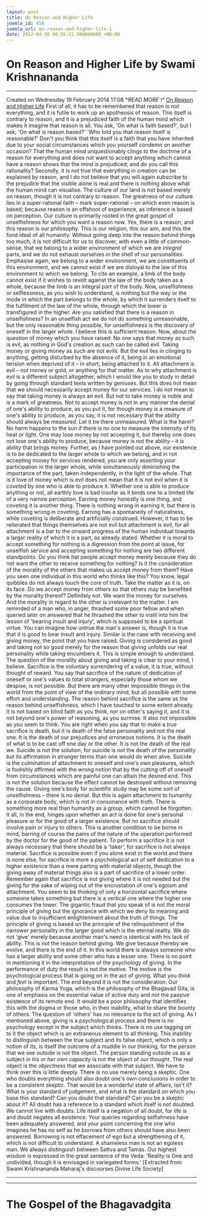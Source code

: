 ```yaml
---
layout: post
title: On Reason and Higher Life
joomla_id: 458
joomla_url: on-reason-and-higher-life-1
date: 2012-04-30 00:56:21.000000000 +00:00
---
```

# On Reason and Higher Life by Swami Krishnananda
* * *
Created on Wednesday 19 February 2014 17:08
**READ MORE \\\** [On Reason and Higher Life](http://www.swami-krishnananda.org/disc/disc_17.html)
First of all, it has to be remembered that reason is not everything, and it is futile to work up an apotheosis of reason. This itself is contrary to reason, and it is a prejudiced faith of the human mind which makes it imagine that reason is all. You ask, 'On what is faith based?', but I ask, 'On what is reason based?' 'Who told you that reason itself is reasonable?' Don't you think that this itself is a faith that you have inherited due to your social circumstances which you yourself condemn on another occasion? That the human mind unquestionably clings to the doctrine of a reason for everything and does not want to accept anything which cannot have a reason shows that the mind is prejudiced; and do you call this rationality?
Secondly, it is not true that everything in creation can be explained by reason, and I do not believe that you will again subscribe to the prejudice that the visible alone is real and there is nothing above what the human mind can visualise. The culture of our land is not based merely on reason, though it is not contrary to reason. The greatness of our culture lies in a super-rational faith – mark super-rational – on which even reason is based; because reason is an offshoot of experience, as inference is based on perception. Our culture is primarily rooted in the great gospel of unselfishness for which you want a reason now. Yes, there is a reason, and this reason is our philosophy. This is our religion, this our aim, and this the fond ideal of all humanity. Without going deep into the reason behind things too much, it is not difficult for us to discover, with even a little of common-sense, that we belong to a wider environment of which we are _integral_ parts, and we do not exhaust ourselves in the shell of our personalities. Emphasise again, we belong to a wider environment, we are constituents of this environment, and we cannot exist if we are disloyal to the law of this environment to which we belong. To cite an example, a limb of the body cannot exist if it wishes to revolt against the law of the body taken as a whole, because the limb is an integral part of the body. Now, unselfishness or selflessness, as you wish to understand, is nothing but the way or the mode in which the part belongs to the whole, by which it surrenders itself to the fulfilment of the law of the whole, through which the lower is transfigured in the higher. Are you satisfied that there is a reason in unselfishness? In an unselfish act we do not do something unreasonable, but the only reasonable thing possible, for unselfishness is the discovery of oneself in the larger whole. I believe this is sufficient reason.
Now, about the question of money which you have raised: No one says that money as such is evil, as nothing in God's creation as such can be called evil. Taking money or giving money as such are not evils. But the evil lies in clinging to anything, getting disturbed by the absence of it, being in an emotional tension when deprived of it – in short, being attached to it. All attachment is evil – not money or gold, or anything for that matter. As to why attachment is evil is a different subject altogether, which I would like you to study in detail by going through standard texts written by geniuses. But this does not mean that we should necessarily accept money for our services. I do not mean to say that taking money is always an evil. But not to take money is noble and is a mark of greatness. Not to accept money is not in any manner the denial of one's ability to produce, as you put it, for though money is a measure of one's ability to produce, as you say, it is not necessary that the ability should always be measured. Let it be there unmeasured. What is the harm? No harm happens to the sun if there is no one to measure the intensity of its heat or light. One may lose money by not accepting it, but thereby one does not lose one's ability to produce, because money is not the ability – it is ability that brings money.
Further, as I have pointed out above, our existence is to be dedicated to the larger whole to which we belong, and in not accepting money for services rendered, you are only asserting your participation in the larger whole, while simultaneously diminishing the importance of the part, taken independently, in the light of the whole. That is it love of money which is evil does not mean that it is not evil when it is _coveted_ by one who is able to produce it. Whether one is able to produce anything or not, all earthly love is bad insofar as it binds one to a limited life of a very narrow perception. Earning money honestly is one thing, and coveting it is another thing. There is nothing wrong in earning it, but there is something wrong in coveting. Earning has a spontaneity of naturalness, while coveting is deliberate and artificially construed. However, it has to be reiterated that things themselves are not evil but attachment is evil, for all attachment is a bar to the onward progress of the human individual towards a larger reality of which it is a part, as already stated.
Whether it is moral to accept something for nothing is a digression from the point at issue, for unselfish service and accepting something for nothing are two different standpoints. Do you think hat people accept money merely because they do not want the other to receive something for nothing? Is it the consideration of the morality of the others that makes us accept money from them? Have you seen one individual in this world who thinks like this? You know, legal quibbles do not always touch the core of truth. Take the matter as it is, on its face. Do we accept money from others so that others may be benefited by the morality thereof? Definitely not. We want the money for ourselves. And the morality in regard to the other is irrelevant to the matter. I am reminded of a man who, in anger, thrashed some poor fellow and when queried later on answered that he thrashed the other to instil into him the lesson of 'bearing insult and injury', which is supposed to be a spiritual virtue. You can imagine how untrue the man's answer is, though it is true that it is good to bear insult and injury. Similar is the case with receiving and giving money, the point that you have raised. Giving is considered as good and taking not so good merely for the reason that giving unfolds our real personality while taking encumbers it. This is simple enough to understand. The question of the morality about giving and taking is clear to your mind, I believe.
Sacrifice is the voluntary surrendering of a value, it is true, without thought of reward. You say that sacrifice of the nature of dedication of oneself or one's values to total strangers, especially those whom we despise, is not possible. But there are many other impossible things in the world from the point of view of the ordinary mind, but all possible with some effort and understanding. The reason behind sacrifice is the same as the reason behind unselfishness, which I have touched to some extent already. It is not based on blind faith as you think, nor on other's saying it, and it is not beyond one's power of reasoning, as you surmise. It also not impossible as you seem to think. You are right when you say that to make a _true_ sacrifice is death, but it is death of the false personality and not the real one. It is the death of our prejudices and erroneous notions. It is the death of what is to be cast off one day or the other. It is not the death of the real we. Suicide is not the solution, for suicide is not the death of the personality but its affirmation in stronger terms than one would do when alive. Suicide is the culmination of attachment to oneself and one's own pleasures, which is foolishly affirmed with the wrong notion that by the cutting off of oneself from circumstances which are painful one can attain the desired end. This is not the solution because the effect cannot be destroyed without removing the cause.
Giving one's body for scientific study may be some sort of unselfishness – there is no denial. But this is again attachment to humanity as a corporate body, which is not in consonance with truth. There is something more real than humanity as a group, which cannot be forgotten.
It all, in the end, hinges upon whether an act is done for one's personal pleasure or for the good of a larger existence. But no sacrifice should involve pain or injury to others. This is another condition to be borne in mind, barring of course the pains of the nature of the operation performed by the doctor for the good of the patient. To perform a sacrifice it is not always necessary that there should be a 'taker', for sacrifice is not always material. Sacrifice is possible even if you alone exist in the world and there is none else, for sacrifice is more a psychological act of self dedication to a higher existence than a mere parting with material objects, though the giving away of material things also is a part of sacrifice of a lower order. Remember again that sacrifice is not giving where it is not needed but the giving for the sake of wiping out of the encrustation of one's egoism and attachment. You seem to be thinking of only a horizontal sacrifice where someone takes something but there is a vertical one where the higher one consumes the lower. The gigantic fraud that you speak of is not the moral principle of giving but the ignorance with which we deny its meaning and value due to insufficient enlightenment about the truth of things. The principle of giving is based on the principle of the relinquishment of the narrower personality in the larger good which is the eternal reality.
We do not 'give' merely because another man's need is identical with his lack of ability. This is not the reason behind giving. We give because thereby we evolve, and there is the end of it. In this world there is always someone who has a larger ability and some other who has a lesser one. There is no point in mentioning it in the interpretation of the psychology of giving. In the performance of duty the result is not the motive. The motive is the psychological process that is going on in the act of giving. What you _think_ and _feel_ is important. The end beyond it is not the consideration. Our philosophy of Karma Yoga, which is the philosophy of the Bhagavad Gita, is one of emphasis on the essential value of active duty and not the passive existence of its remote end. It would be a poor philosophy that identifies this with the dogma or those who, in their inability, what to share the bounty of others. The question of 'others' has no relevance to the act of giving. As I mentioned above, giving is a psychological process and there is no psychology except in the subject which thinks. There is no use tagging on to it the object which is an extraneous element to all thinking. This inability to distinguish between the true subject and its false object, which is only a notion of its, is itself the outcome of a muddle in our thinking, for the person that we see outside is not the object. The person standing outside us as a subject _in his or her own capacity_ is not the object of our thought. The real object is the _objectness_ that we associate with that subject. We have to think over this is little deeply.
There is no use merely being a skeptic. One who doubts everything should also doubt one's own conclusions in order to be a consistent skeptic. That would be a wonderful state of affairs, isn't it? What is your standard of judgement, and what is the standard on which you base this standard? Can you doubt that standard? Can you be a skeptic about it? All doubt has a reference to a standard which itself is not doubted. We cannot live with doubts. Life itself is a negation of all doubt, for life is and doubt negates all existence.
Your queries regarding selfishness have been adequately answered, and your point concerning the one who imagines he has no self as he borrows from others should have also been answered. Borrowing is not effacement of ego but a strengthening of it, which is not difficult to understand. A shameless man is not an egoless man. We always distinguish between Sattva and Tamas.
Our highest wisdom is expressed in the great sentence of the Veda: 'Reality is One and undivided, though it is envisaged in variegated forms.'
[Extracted from Swami Krishnananda Maharaj's discourses Divine Life Society]
* * *
* * *
# The Gospel of the Bhagavadgita
